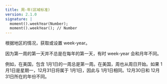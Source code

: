 ```yaml
---
title: 周-年(区域标准)
version: 2.1.0
signature: |
  moment().weekYear(Number);
  moment().weekYear(); // Number
---
```



根据地区的情况，获取或设置 week-year。

因为第一周的第一天并不总是在每年的第一天，有时 week-year 会和月年不同。

例如，在美国，包含 1月1日的一周总是第一周。在美国，周也从周日开始。如果 1月1日是星期一，12月31日将属于 1月1日，因此与 1月1日相同。12月30日和 12月31日所在的年份不同。
